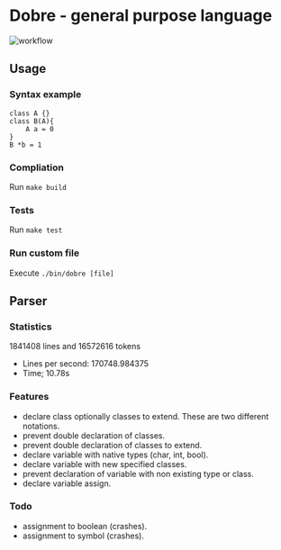 # Dobre - general purpose language
![workflow](https://github.com/GerbenAaltink/dobre/actions/workflows/make-dobre-single-platform.yml/badge.svg)

## Usage
### Syntax example
```
class A {}
class B(A){
    A a = 0
}
B *b = 1
```
### Compliation
Run `make build`
### Tests
Run `make test`
### Run custom file
Execute `./bin/dobre [file]`



## Parser

### Statistics
1841408 lines and 16572616 tokens
 - Lines per second: 170748.984375
 - Time; 10.78s

### Features 
 - declare class optionally classes to extend. These are two different notations.
 - prevent double declaration of classes.
 - prevent double declaration of classes to extend.
 - declare variable with native types (char, int, bool).
 - declare variable with new specified classes.
 - prevent declaration of variable with non existing type or class.
 - declare variable assign.

### Todo
 - assignment to boolean (crashes).
 - assignment to symbol (crashes).

